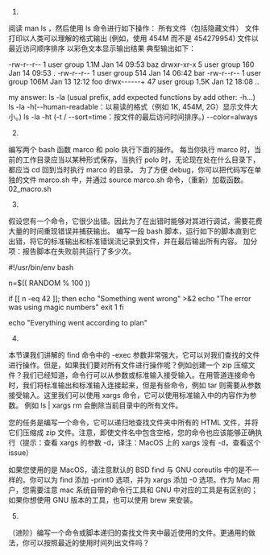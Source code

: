 1.
阅读 man ls ，然后使用 ls 命令进行如下操作：
所有文件（包括隐藏文件）
文件打印以人类可以理解的格式输出 (例如，使用 454M 而不是 454279954)
文件以最近访问顺序排序
以彩色文本显示输出结果
典型输出如下：

 -rw-r--r--   1 user group 1.1M Jan 14 09:53 baz
 drwxr-xr-x   5 user group  160 Jan 14 09:53 .
 -rw-r--r--   1 user group  514 Jan 14 06:42 bar
 -rw-r--r--   1 user group 106M Jan 13 12:12 foo
 drwx------+ 47 user group 1.5K Jan 12 18:08 ..
 
my answer:
	ls -la (usual prefix, add expected functions by add other: -h...)
	ls -la -h(--human-readable：以易读的格式（例如 1K, 454M, 2G）显示文件大小。)
	ls -la -ht  (-t / --sort=time：按文件的最后访问时间排序。)
	--color=always

2. 
编写两个 bash 函数 marco 和 polo 执行下面的操作。 每当你执行 marco 时，当前的工作目录应当以某种形式保存，当执行 polo 时，无论现在处在什么目录下，都应当 cd 回到当时执行 marco 的目录。 为了方便 debug，你可以把代码写在单独的文件 marco.sh 中，并通过 source marco.sh 命令，（重新）加载函数。
02_macro.sh


3.
假设您有一个命令，它很少出错。因此为了在出错时能够对其进行调试，需要花费大量的时间重现错误并捕获输出。 编写一段 bash 脚本，运行如下的脚本直到它出错，将它的标准输出和标准错误流记录到文件，并在最后输出所有内容。 加分项：报告脚本在失败前共运行了多少次。

 #!/usr/bin/env bash

 n=$(( RANDOM % 100 ))

 if [[ n -eq 42 ]]; then
    echo "Something went wrong"
    >&2 echo "The error was using magic numbers"
    exit 1
 fi

 echo "Everything went according to plan"


4.
本节课我们讲解的 find 命令中的 -exec 参数非常强大，它可以对我们查找的文件进行操作。但是，如果我们要对所有文件进行操作呢？例如创建一个 zip 压缩文件？我们已经知道，命令行可以从参数或标准输入接受输入。在用管道连接命令时，我们将标准输出和标准输入连接起来，但是有些命令，例如 tar 则需要从参数接受输入。这里我们可以使用 xargs 命令，它可以使用标准输入中的内容作为参数。 例如 ls | xargs rm 会删除当前目录中的所有文件。

您的任务是编写一个命令，它可以递归地查找文件夹中所有的 HTML 文件，并将它们压缩成 zip 文件。注意，即使文件名中包含空格，您的命令也应该能够正确执行（提示：查看 xargs 的参数 -d，译注：MacOS 上的 xargs 没有 -d，查看这个 issue）

如果您使用的是 MacOS，请注意默认的 BSD find 与 GNU coreutils 中的是不一样的。你可以为 find 添加 -print0 选项，并为 xargs 添加 -0 选项。作为 Mac 用户，您需要注意 mac 系统自带的命令行工具和 GNU 中对应的工具是有区别的；如果你想使用 GNU 版本的工具，也可以使用 brew 来安装。

5.
（进阶）编写一个命令或脚本递归的查找文件夹中最近使用的文件。更通用的做法，你可以按照最近的使用时间列出文件吗？
